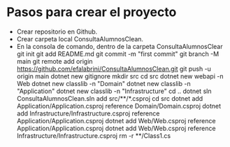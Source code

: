 # Pasos para crear el proyecto
- Crear repositorio en Github.
- Crear carpeta local ConsultaAlumnosClean.
- En la consola de comando, dentro de la carpeta ConsultaAlumnosClear
git init
git add README.md
git commit -m "first commit"
git branch -M main
git remote add origin https://github.com/efalabrini/ConsultaAlumnosClean.git
git push -u origin main
dotnet new gitignore
mkdir src
cd src
dotnet new webapi -n Web
dotnet new classlib -n "Domain"
dotnet new classlib -n "Application"
dotnet new classlib -n "Infrastructure"
cd ..
dotnet sln ConsultaAlumnosClean.sln add src/**/*.csproj
cd src
dotnet add Application/Application.csproj reference Domain/Domain.csproj
dotnet add Infrastructure/Infrastructure.csproj reference Application/Application.csproj
dotnet add Web/Web.csproj reference Application/Application.csproj
dotnet add Web/Web.csproj reference Infrastructure/Infrastructure.csproj
rm -r **/Class1.cs



